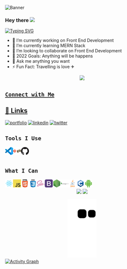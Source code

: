 ![Banner](https://media.giphy.com/media/M9gbBd9nbDrOTu1Mqx/giphy.gif)
 

### Hey there <img src="https://media.giphy.com/media/hvRJCLFzcasrR4ia7z/giphy.gif" width="25px">
[![Typing SVG](https://readme-typing-svg.herokuapp.com?size=32&duration=4000&color=FFF8C4&center=true&width=500&lines=Hi,+This+is++SOJOL...💻;But+You+Can+Call+Me...;Programming+Lover...❤;Thank+you+so+much+for;Following+my+GitHub🥰)](https://md-moniruzzaman-325b4.web.app/)

- 🔭 I’m currently working on Front End Development
- 🌱 I’m currently learning MERN Stack
- 👯 I’m looking to collaborate on Front End Development 
- 🎯 2022 Goals: Anything will be happens
- 💬 Ask me anything you want
- ⚡ Fun Fact: Travelling is love ✈

<div align="center">
<!--- portfolio launch image --->
<a href="https://md-moniruzzaman-325b4.web.app/">
  <img height="300" src="https://i.ibb.co/MnsBMx0/coder-husbend.png"/>
  
</div>
 
## `Connect with Me`
## 🔗 Links
[![portfolio](https://img.shields.io/badge/my_portfolio-000?style=for-the-badge&logo=ko-fi&logoColor=white)](https://md-moniruzzaman-325b4.web.app/)
[![linkedin](https://img.shields.io/badge/linkedin-0A66C2?style=for-the-badge&logo=linkedin&logoColor=white)](https://www.linkedin.com/in/moniruzzaman-eee/)
[![twitter](https://img.shields.io/badge/twitter-1DA1F2?style=for-the-badge&logo=twitter&logoColor=white)](https://twitter.com/MdMonir09411691)
<br />
## `Tools I Use`
 
<img align="left" alt="Visual Studio Code" width="26px" src="https://raw.githubusercontent.com/github/explore/80688e429a7d4ef2fca1e82350fe8e3517d3494d/topics/visual-studio-code/visual-studio-code.png" />
<img align="left" alt="Git" width="26px" src="https://raw.githubusercontent.com/github/explore/80688e429a7d4ef2fca1e82350fe8e3517d3494d/topics/git/git.png" /> 
<img align="left" alt="GitHub" width="26px" src="https://raw.githubusercontent.com/github/explore/78df643247d429f6cc873026c0622819ad797942/topics/github/github.png" />
<br />
<br />
 
 
 
 ## `What I Can` 
 
<p align="center">
<img align="left" alt="React" width="26px" src="https://raw.githubusercontent.com/github/explore/80688e429a7d4ef2fca1e82350fe8e3517d3494d/topics/react/react.png" />
<img align="left" alt="React" width="26px" src="https://raw.githubusercontent.com/github/explore/80688e429a7d4ef2fca1e82350fe8e3517d3494d/topics/javascript/javascript.png" />
<img align="left" alt="HTML5" width="26px" src="https://raw.githubusercontent.com/github/explore/80688e429a7d4ef2fca1e82350fe8e3517d3494d/topics/html/html.png" />
<img align="left" alt="CSS3" width="26px" src="https://raw.githubusercontent.com/github/explore/80688e429a7d4ef2fca1e82350fe8e3517d3494d/topics/css/css.png" />
<img align="left" alt="Sass" width="26px" src="https://raw.githubusercontent.com/github/explore/80688e429a7d4ef2fca1e82350fe8e3517d3494d/topics/sass/sass.png" />
<img align="left" alt="Sass" width="26px" src="https://raw.githubusercontent.com/github/explore/80688e429a7d4ef2fca1e82350fe8e3517d3494d/topics/bootstrap/bootstrap.png" />
<img align="left" alt="Node.js" width="26px" src="https://raw.githubusercontent.com/github/explore/80688e429a7d4ef2fca1e82350fe8e3517d3494d/topics/nodejs/nodejs.png" />
<img align="left" alt="MongoDB" width="26px" src="https://raw.githubusercontent.com/github/explore/80688e429a7d4ef2fca1e82350fe8e3517d3494d/topics/mongodb/mongodb.png" />
<img align="left" alt="Sass" width="26px" src="https://raw.githubusercontent.com/github/explore/80688e429a7d4ef2fca1e82350fe8e3517d3494d/topics/java/java.png" />
<img align="left" alt="Sass" width="26px" src="https://raw.githubusercontent.com/github/explore/80688e429a7d4ef2fca1e82350fe8e3517d3494d/topics/c/c.png" />
<img align="left" alt="GitHub" width="26px" src="https://raw.githubusercontent.com/github/explore/78df643247d429f6cc873026c0622819ad797942/topics/android/android.png" />
</p>
<br /> 
<p align="center">
<img width="400px" src="https://github-readme-stats.vercel.app/api?username=sojol4242&count_private=true&show_icons=true&theme=material-palenight&hide_border=true&bg_color=1F222E" />
<img width="400px" src="https://github-readme-streak-stats.herokuapp.com?user=sojol4242&theme=material-palenight&hide_border=true&fire=C77800&ring=7C2AE8&background=1F222E" />
</p>
<div align="center"> <img src="https://raw.githubusercontent.com/muhiqsimui/muhiqsimui/output/github-contribution-grid-snake.svg" /></div>
 <!-- chart -->
<a href="#"><img alt="Activity Graph" src="https://activity-graph.herokuapp.com/graph?username=sojol4242&bg_color=1F222E&color=ffffff&line=f08c2d&point=444040&area=true&hide_border=true" /></a>


 
 
 
 
